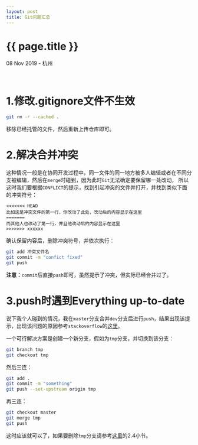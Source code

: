 ```yaml
---
layout: post
title: Git问题汇总
---
```


{{ page.title }}
================

<p class="meta">08 Nov 2019 - 杭州</p>

<br> 

# 1.修改.gitignore文件不生效
```bash
git rm -r --cached .
```
移除已经托管的文件，然后重新上传仓库即可。
# 2.解决合并冲突 
这种情况一般是在协同开发过程中，同一文件的同一地方被多人编辑或者在不同分支被编辑，然后在`merge`时碰到，因为此时`Git`无法确定要保留哪一处改动，
所以这时我们要根据`CONFLICT`的提示，找到引起冲突的文件并打开，并找到类似下面的冲突符号：
```
<<<<<<< HEAD
比如这是冲突文件的第一行，你改动了此处，改动后的内容显示在这里
=======
而其他人也改动了第一行，并且他改动后的内容显示在这里
>>>>>>> xxxxxx
```
确认保留内容后，删除冲突符号，并依次执行：
```bash
git add 冲突文件名
git commit -m "confict fixed"
git push
```
**注意：**`commit`后直接`push`即可，虽然提示了冲突，但实际已经合并过了。 
# 3.push时遇到Everything up-to-date 
说下我个人碰到的情况，我在`master`分支合并`dev`分支后进行`push`，结果出现该提示，出现该问题的原因参考`stackoverflow`的[这里](https://stackoverflow.com/questions/2936652/git-push-wont-do-anything-everything-up-to-date)。  

一个可行解决方案是创建一个新分支，假如为`tmp`分支，并切换到该分支：
```bash
git branch tmp
git checkout tmp
```
然后三连：
```bash
git add .
git commit -m "something"
git push --set-upstream origin tmp
```
再三连：
```bash
git checkout master
git merge tmp
git push
```
这时应该就可以了，如果要删除`tmp`分支请参考[这里](https://doycode.github.io/posts/develop/2019/10/08/Git%E6%B5%8B%E8%AF%95.html)的2.4小节。  

<br>